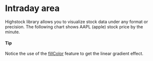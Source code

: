 # Intraday area
Highstock library allows you to visualize stock data under any format or precision. The following chart shows AAPL (apple) stock price by the minute. 
#### Tip
Notice the use of the [fillColor](https://api.highcharts.com/highstock/series.area.fillColor) feature to get the linear gradient effect.